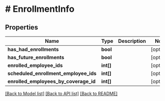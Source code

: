 # # EnrollmentInfo

## Properties

Name | Type | Description | Notes
------------ | ------------- | ------------- | -------------
**has_had_enrollments** | **bool** |  | [optional]
**has_future_enrollments** | **bool** |  | [optional]
**enrolled_employee_ids** | **int[]** |  | [optional]
**scheduled_enrollment_employee_ids** | **int[]** |  | [optional]
**enrolled_employees_by_coverage_id** | **int[]** |  | [optional]

[[Back to Model list]](../../README.md#models) [[Back to API list]](../../README.md#endpoints) [[Back to README]](../../README.md)
